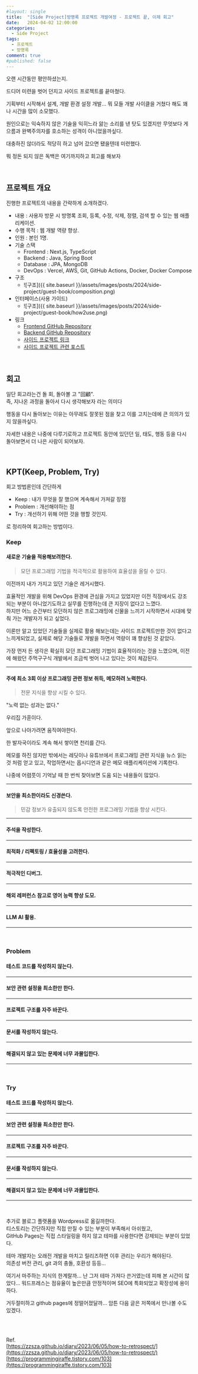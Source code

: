 ```yaml
---
#layout: single
title:	"[Side Project]방명록 프로젝트 개발여정 - 프로젝트 끝, 이제 회고"
date:	2024-04-02 12:00:00
categories:
  - Side Project
tags:
  - 프로젝트
  - 방명록
comment: true
#published: false 
---
```


오랜 시간동안 평안하셨는지.

드디어 미련을 벗어 던지고 사이드 프로젝트를 끝마쳤다.

기획부터 시작해서 설계, 개발 환경 설정 개발... 뭐 모들 개발 사이클을 거쳤다 해도 꽤나 시간을 많이 소모했다.

원인으로는 익숙하지 않은 기술을 익히느라 앓는 소리를 낸 탓도 있겠지만 무엇보다 게으름과 완벽주의자를 호소하는 성격이 아니었을까싶다.

대충하진 않더라도 적당히 하고 넘어 갔으면 됐을텐데 미련했다.

뭐 정돈 되지 않은 독백은 여기까지하고 회고를 해보자

<br/> 

## 프로젝트 개요

진행한 프로젝트의 내용을 간략하게 소개하겠다.

- 내용 : 사용자 방문 시 방명록 조회, 등록, 수정, 삭제, 정렬, 검색 할 수 있는 웹 애플리케이션.
- 수행 목적 : 웹 개발 역량 향상.  
- 인원 : 본인 1명.
- 기술 스택
  - Frontend : Next.js, TypeScript
  - Backend : Java, Spring Boot
  - Database : JPA, MongoDB
  - DevOps : Vercel, AWS, Git, GitHub Actions, Docker, Docker Compose
- 구조
  - ![구조]({{ site.baseurl }}/assets/images/posts/2024/side-project/guest-book/composition.png)
- 인터페이스(사용 가이드)
  - ![구조]({{ site.baseurl }}/assets/images/posts/2024/side-project/guest-book/how2use.png)
- 링크
  - [Frontend GitHub Repository](https://github.com/jaehoonmandev/guest-book-nextjs)
  - [Backend GitHub Repository](https://github.com/jaehoonmandev/guest-book-spring-boot)
  - [사이드 프로젝트 링크](https://guestbook.jaehoonman.site/)
  - [사이드 프로젝트 관련 포스트](/posts-category/#side-project)

<br/>

## 회고
일단 회고라는건 돌 회, 돌아볼 고 "回顧".  
즉, 지나온 과정을 돌아서 다시 생각해보자 라는 의미다

행동을 다시 돌아보는 이유는 아무래도 잘못된 점을 찾고 이를 고치는데에 큰 의의가 있지 않을까싶다.

자세한 내용은 나중에 다루기로하고 프로젝트 동안에 있던던 일, 태도, 행동 등을 다시 돌아보면서 더 나은 사람이 되어보자.

<br/>

## KPT(Keep, Problem, Try)

회고 방법론인데 간단하게  
- Keep : 내가 무엇을 잘 했으며 계속해서 가져갈 장점
- Problem : 개선해야하는 점
- Try : 개선하기 위해 어떤 것을 행할 것인지.  

로 정리하여 회고하는 방법이다.
### Keep
#### 새로운 기술을 적용해보려한다.

> 모던 프로그래밍 기법을 적극적으로 활용하여 효율성을 올릴 수 있다.

이전까지 내가 가지고 있던 기술은 레거시했다.

효율적인 개발을 위해 DevOps 환경에 관심을 가지고 있었지만 이전 직장에서도 강조 되는 부분이 아니었기도하고 실무를 진행하는데 큰 지장이 없다고 느꼈다.  
하지만 어느 순간부터 모던하지 않은 프로그래밍에 신물을 느끼기 시작하면서 시대에 맞춰 가는 개발자가 되고 싶었다.

이론만 알고 있었던 기술들을 실제로 활용 해보는데는 사이드 프로젝트만한 것이 없다고 느끼게되었고, 실제로 해당 기술들로 개발을 하면서 역량이 꽤 향상된 것 같았다.

가장 먼저 든 생각은 확실히 모던 프로그래밍 기법이 효율적이라는 것을 느꼈으며, 이전에 해왔던 주먹구구식 개발에서 조금씩 벗어 나고 있다는 것이 체감된다.

--- 

#### 주에 최소 3회 이상 프로그래밍 관련 정보 취득, 메모하려 노력한다.
> 전문 지식을 향상 시킬 수 있다.

"노력 없는 성과는 없다."

우리집 가훈이다.

앞으로 나아가려면 움직여야한다.

한 발자국이라도 계속 해서 쌓이면 천리를 간다.

메모를 하진 않지만 밖에서는 레딧이나 유튜브에서 프로그래밍 관련 지식을 뉴스 읽는 것 처럼 얻고 있고,
작업하면서는 옵시디언과 같은 메모 애플리케이션에 기록한다.

나중에 어렴풋이 기억날 때 한 번씩 찾아보면 도움 되는 내용들이 많았다.

---

#### 보안을 최소한이라도 신경쓴다.
>민감 정보가 유출되지 않도록 안전한 프로그래밍 기법을 향상 시킨다. 

---

#### 주석을 작성한다.

---

#### 최적화 / 리펙토링 / 효율성을 고려한다.

---

#### 적극적인 디버그.

---

#### 해외 레퍼런스 참고로 영어 능력 향상 도모.

---

#### LLM AI 활용.

---

<br/>

### Problem
#### 테스트 코드를 작성하지 않는다.

---

#### 보안 관련 설정을 최소한만 한다.

---

#### 프로젝트 구조를 자주 바꾼다.

---

#### 문서를 작성하지 않는다.

---

#### 해결되지 않고 있는 문제에 너무 과몰입한다.

---

<br/>

### Try
#### 테스트 코드를 작성하지 않는다.

---

#### 보안 관련 설정을 최소한만 한다.

---

#### 프로젝트 구조를 자주 바꾼다.

---

#### 문서를 작성하지 않는다.

---

#### 해결되지 않고 있는 문제에 너무 과몰입한다.

---


<br/>

추가로 블로그 플랫폼을 Wordpress로 옮길까한다.  
티스토리는 간단하지만 직접 만질 수 있는 부분이 부족해서 아쉬웠고,  
GitHub Pages는 직접 스타일링을 하지 않고 테마를 사용한다면 강제되는 부분이 있었다.

테마 개발자는 오래전 개발을 마치고 릴리즈하면 이후 관리는 우리가 해야된다.    
의존성 버전 관리, git 과의 충돌,  호환성 등등...

여기서 마주하는 지식의 한계랄까... 난 그저 테마 가져다 쓴거였는데 피해 본 시간이 많았다...
워드프레스는 점유율이 높은만큼 안정적이며 SEO에 특화되었고 확장성에 용이하다.

거두절미하고 github pages에 정떨어졌달까...
암튼 다음 글은 저쪽에서 만나볼 수도 있겠다.

<br/><br/>

Ref.  
[https://zzsza.github.io/diary/2023/06/05/how-to-retrospect/](https://zzsza.github.io/diary/2023/06/05/how-to-retrospect/)
[https://programmingiraffe.tistory.com/103](https://programmingiraffe.tistory.com/103)

